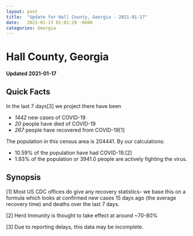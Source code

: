 ```yaml
---
layout: post
title:  "Update for Hall County, Georgia - 2021-01-17"
date:   2021-01-17 01:01:29 -0600
categories: Georgia
---
```


# Hall County, Georgia
#### Updated 2021-01-17

## Quick Facts

In the last 7 days[3] we project there have been
- *1442* new cases of COVID-19
- *20* people have died of COVID-19
- *267* people have recovered from COVID-19[1]

The population in this census area is 204441. By our calculations:
- 10.59% of the population have had COVID-19.[2]
- 1.93% of the population or 3941.0 people are actively fighting the virus.

## Synopsis




[1] Most US CDC offices do give any recovery statistics- we base this on a formula which looks at confirmed new cases
15 days ago (the average recovery time) and deaths over the last 7 days.

[2] Herd Immunity is thought to take effect at around ~70-80%

[3] Due to reporting delays, this data may be incomplete.
 
    